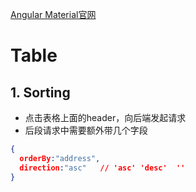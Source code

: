 [Angular Material官网](https://material.angular.io/)

# Table

## 1. Sorting

- 点击表格上面的header，向后端发起请求
- 后段请求中需要额外带几个字段

```json
{
  orderBy:"address",   
  direction:"asc"   // 'asc' 'desc'  ''
}
```

